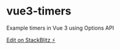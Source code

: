 # vue3-timers

Example timers in Vue 3 using Options API

[Edit on StackBlitz ⚡️](https://stackblitz.com/edit/vue3-timers)
